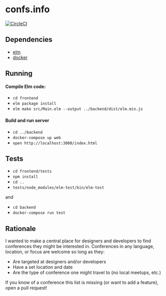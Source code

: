# confs.info

[![CircleCI](https://circleci.com/gh/robertjlooby/confsinfo/tree/master.svg?style=svg)](https://circleci.com/gh/robertjlooby/confsinfo/tree/master)

## Dependencies

- [elm](https://guide.elm-lang.org/install.html)
- [docker](https://www.docker.com/products/overview)

## Running

#### Compile Elm code:
- `cd frontend`
- `elm package install`
- `elm make src/Main.elm --output ../backend/dist/elm.min.js`

#### Build and run server
- `cd ../backend`
- `docker-compose up web`
- `open http://localhost:3000/index.html`

## Tests

- `cd frontend/tests`
- `npm install`
- `cd ..`
- `tests/node_modules/elm-test/bin/elm-test`

and

- `cd backend`
- `docker-compose run test`

## Rationale

I wanted to make a central place for designers and developers to find
conferences they might be interested in. Conferences in any language, location,
or focus are welcome so long as they:

- Are targeted at designers and/or developers
- Have a set location and date
- Are the type of conference one might travel to (no local meetups, etc.)

If you know of a conference this list is missing (or want to add a feature), open a pull request!
